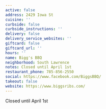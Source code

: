 ```yaml
---
active: false
address: 2429 Iowa St
cuisine: ''
curbside: false
curbside_instructions: ''
delivery: false
delivery_service_websites: ''
giftcard: false
giftcard_url: ''
hours: ''
name: Bigg's BBQ
neighborhood: South Lawrence
notes: Closed until April 1st
restaurant_phone: 785-856-2550
social: https://www.facebook.com/BiggsBBQ/
takeout: false
website: https://www.biggsribs.com/
---
```


Closed until April 1st